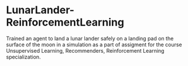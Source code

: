 # LunarLander-ReinforcementLearning

Trained an agent to land a lunar lander safely on a landing pad on the surface of the moon in a simulation as a part of assigment for the course Unsupervised Learning, Recommenders, Reinforcement Learning specialization.
